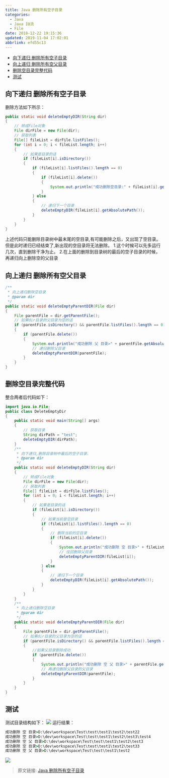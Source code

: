 ```yaml
---
title: Java 删除所有空子目录
categories: 
  - Java
  - Java IO流
  - File
date: 2018-12-22 19:15:36
updated: 2019-11-04 17:02:01
abbrlink: efd55c13
---
```

- [向下递归 删除所有空子目录](/blog/efd55c13/#向下递归-删除所有空子目录)
- [向上递归 删除所有空父目录](/blog/efd55c13/#向上递归-删除所有空父目录)
- [删除空目录完整代码](/blog/efd55c13/#删除空目录完整代码)
- [测试](/blog/efd55c13/#测试)

<!--more-->
<script src="https://cdn.bootcss.com/jquery/3.4.0/jquery.slim.min.js"></script>
<script>$(document).ready(function () {$(".post-body > ul:nth-child(1)").hide();});</script>

<!--end-->
## 向下递归 删除所有空子目录 ##
删除方法如下所示：
```java
public static void deleteEmptyDIR(String dir)
{
	// 转成File对象
	File dirFile = new File(dir);
	// 获取列表
	File[] fileList = dirFile.listFiles();
	for (int i = 0; i < fileList.length; i++)
	{
		// 如果是目录的话
		if (fileList[i].isDirectory())
		{
			if (fileList[i].listFiles().length == 0)
			{
				if (fileList[i].delete())
				{
					System.out.println("成功删除空目录:" + fileList[i].getAbsolutePath());
				}
			} else
			{
				// 递归下一个目录
				deleteEmptyDIR(fileList[i].getAbsolutePath());
			}
		}
	}
}
```
上述代码只能删除目录树中最末尾的空目录,有可能删除之后，又出现了空目录。但是此时递归已经结束了,新出现的空目录将无法删除。
1.这个时候可以先多运行几次，直到删除干净为止。
2.在上面的删除到目录树的最后的空子目录的时候，再递归向上删除空的父目录
## 向上递归 删除所有空父目录 ##
```java
/**
 * 向上递归删除空目录
 * @param dir
 */
public static void deleteEmptyParentDIR(File dir)
{
	File parentFile = dir.getParentFile();
	// 如果dir目录的父目录为空的话
	if (parentFile.isDirectory() && parentFile.listFiles().length == 0)
	{
		if (parentFile.delete())
		{
			System.out.println("成功删除 父 目录>" + parentFile.getAbsolutePath());
			// 递归删除父目录
			deleteEmptyParentDIR(parentFile);
		}
	}
}
```
## 删除空目录完整代码 ##
整合两者后代码如下：
```java
import java.io.File;
public class DeleteEmptyDir
{
	public static void main(String[] args)
	{
		// 获取目录
		String dirPath = "test";
		deleteEmptyDIR(dirPath);
	}
	/**
	 * 向下递归,删除目录树中最后的空子目录.
	 * @param dir
	 */
	public static void deleteEmptyDIR(String dir)
	{
		// 转成File对象
		File dirFile = new File(dir);
		// 获取列表
		File[] fileList = dirFile.listFiles();
		for (int i = 0; i < fileList.length; i++)
		{
			// 如果是目录的话
			if (fileList[i].isDirectory())
			{
				// 如果当前是空目录
				if (fileList[i].listFiles().length == 0)
				{
					// 删除当前的空目录
					if (fileList[i].delete())
					{
						System.out.println("成功删除 空 目录>" + fileList[i].getAbsolutePath());
						// 往回删除父目录
						deleteEmptyParentDIR(fileList[i]);
					}
				} else
				{
					// 递归下一个目录
					deleteEmptyDIR(fileList[i].getAbsolutePath());
				}
			}
		}
	}
	/**
	 * 向上递归删除空目录
	 * @param dir
	 */
	public static void deleteEmptyParentDIR(File dir)
	{
		File parentFile = dir.getParentFile();
		// 如果dir目录的父目录为空的话
		if (parentFile.isDirectory() && parentFile.listFiles().length == 0)
		{
			//如果父目录删除成功
			if (parentFile.delete())
			{
				System.out.println("成功删除 空 父 目录>" + parentFile.getAbsolutePath());
				// 再递归删除父目录的父目录
				deleteEmptyParentDIR(parentFile);
			}
		}
	}
}
```
## 测试 ##
测试目录结构如下：
![](https://image-1257720033.cos.ap-shanghai.myqcloud.com/blog/Java/Java%20IO/File/delete/emptyDirs/example.png)
运行结果：
```cmd
成功删除 空 目录>D:\dev\workspace\Test\test\test1\test2\test22
成功删除 空 目录>D:\dev\workspace\Test\test\test1\test2\test3\test4
成功删除 空 父 目录>D:\dev\workspace\Test\test\test1\test2\test3
成功删除 空 目录>D:\dev\workspace\Test\test\test1\test2\test33
成功删除 空 父 目录>D:\dev\workspace\Test\test\test1\test2
```
![](https://image-1257720033.cos.ap-shanghai.myqcloud.com/blog/Java/Java%20IO/File/delete/emptyDirs/delete.png)
>原文链接: [Java 删除所有空子目录](https://lanlan2017.github.io/blog/efd55c13/)
